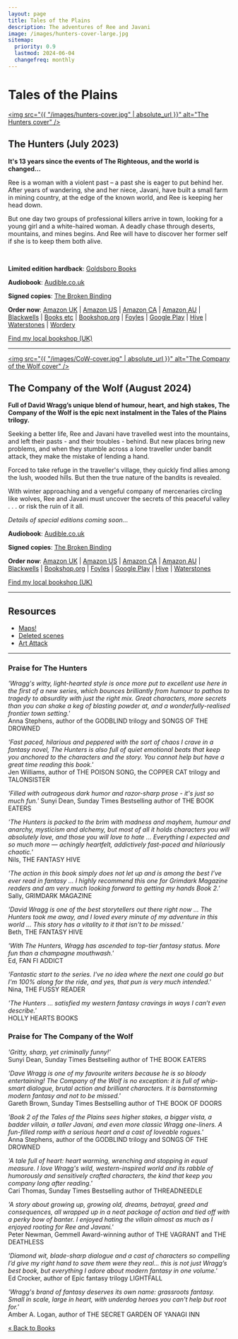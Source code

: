 ```yaml
---
layout: page
title: Tales of the Plains
description: The adventures of Ree and Javani
image: /images/hunters-cover-large.jpg
sitemap:
  priority: 0.9
  lastmod: 2024-06-04
  changefreq: monthly
---
```


# Tales of the Plains

<a href="/images/hunters-cover-large.jpg"><span class="image left book"><img src="{{ "/images/hunters-cover.jpg" | absolute_url }}" alt="The Hunters cover" /></span><a>

## The Hunters (July 2023)

**It's 13 years since the events of The Righteous, and the world is changed...**

Ree is a woman with a violent past – a past she is eager to put behind her. After years of wandering, she and her niece, Javani, have built a small farm in mining country, at the edge of the known world, and Ree is keeping her head down.

But one day two groups of professional killers arrive in town, looking for a young girl and a white-haired woman. A deadly chase through deserts, mountains, and mines begins. And Ree will have to discover her former self if she is to keep them both alive.

<br style="clear:both">

**Limited edition hardback**: [Goldsboro Books](https://goldsborobooks.com/products/the-hunters)

**Audiobook**: [Audible.co.uk](https://www.audible.co.uk/pd/The-Hunters-Audiobook/B0C3WDVRDS)

**Signed copies**: [The Broken Binding](https://www.thebrokenbinding.co.uk/product-page/the-hunters-david-wragg)

**Order now**: [Amazon UK](https://www.amazon.co.uk/Hunters-Book-Tales-Plain/dp/0008533725/)
\| [Amazon US](https://www.amazon.com/Hunters-Tales-Plain-Book-ebook/dp/B0BQQ4MGHT)
\| [Amazon CA](https://www.amazon.ca/Hunters-Tales-Plain-Book-ebook/dp/B0BQQ4MGHT)
\| [Amazon AU](https://www.amazon.com.au/Hunters-Tales-Plain-Book-ebook/dp/B0BQQ4MGHT)
\| [Blackwells](https://blackwells.co.uk/bookshop/product/The-Hunters-by-David-Wragg/9780008533724)
\| [Books etc](https://www.books-etc.com/p/168739075/the-hunters-9780008533724)
\| [Bookshop.org](https://uk.bookshop.org/books/the-hunters-9780008533724/9780008533724)
\| [Foyles][Foyles]
\| [Google Play](https://play.google.com/store/books/details/David_Wragg_The_Hunters_Tales_of_the_Plains_Book_1?id=TTujEAAAQBAJ)
\| [Hive](https://www.hive.co.uk/Product/David-Wragg/The-Hunters/27644847)
\| [Waterstones](https://www.waterstones.com/book/the-hunters/david-wragg/9780008533724)
\| [Wordery](https://wordery.com/hunters-david-wragg-9780008533724)

[Foyles]: https://www.foyles.co.uk/witem/fiction-poetry/the-hunters-(tales-of-the-plain-book-1),david-wragg-9780008533724

[Find my local bookshop (UK)](http://www.booksellers.org.uk/bookshopsearch)

---

<a href="/images/CoW-cover-large.webp"><span class="image right book"><img src="{{ "/images/CoW-cover.jpg" | absolute_url }}" alt="The Company of the Wolf cover" /></span><a>

## The Company of the Wolf (August 2024)

**Full of David Wragg’s unique blend of humour, heart, and high stakes, The Company of the Wolf is the epic next instalment in the Tales of the Plains trilogy.**

Seeking a better life, Ree and Javani have travelled west into the mountains, and left their pasts - and their troubles - behind. But new places bring new problems, and when they stumble across a lone traveller under bandit attack, they make the mistake of lending a hand.

Forced to take refuge in the traveller's village, they quickly find allies among the lush, wooded hills. But then the true nature of the bandits is revealed.

With winter approaching and a vengeful company of mercenaries circling like wolves, Ree and Javani must uncover the secrets of this peaceful valley . . . or risk the ruin of it all.

_Details of special editions coming soon..._

<!-- **Limited edition hardback**: [Goldsboro Books]() -->

**Audiobook**: [Audible.co.uk](https://www.audible.co.uk/pd/The-Company-of-the-Wolf-Audiobook/B0D6142N5C)

**Signed copies**: [The Broken Binding](https://www.thebrokenbinding.co.uk/product-page/the-company-of-the-wolf-david-wragg)

**Order now**: [Amazon UK](https://www.amazon.co.uk/Company-Wolf-Tales-Plains-Book-ebook/dp/B0CVL8HGBL/)
\| [Amazon US](https://www.amazon.com/Company-Wolf-Tales-Plains-Book-ebook/dp/B0CVL8HGBL/)
\| [Amazon CA](https://www.amazon.ca/Company-Wolf-Tales-Plains-Book-ebook/dp/B0CVL8HGBL/)
\| [Amazon AU](https://www.amazon.com.au/Company-Wolf-Tales-Plains-Book-ebook/dp/B0CVL8HGBL/)
\| [Blackwells](https://blackwells.co.uk/bookshop/product/The-Company-of-the-Wolf-by-David-Wragg/9780008533779)
\| [Bookshop.org](https://uk.bookshop.org/p/books/untitled-wragg-2-david-wragg/7620901?ean=9780008533779)
\| [Foyles][Foyles]
\| [Google Play](https://play.google.com/store/books/details/David_Wragg_The_Company_of_the_Wolf_Tales_of_the_P?id=nEv0EAAAQBAJ)
\| [Hive](https://www.hive.co.uk/Product/David-Wragg/The-Company-of-the-Wolf/29873635)
\| [Waterstones](https://www.waterstones.com/book/the-company-of-the-wolf/david-wragg/9780008533779)

[Foyles]: https://www.foyles.co.uk/book/the-company-of-the-wolf/david-wragg/9780008533779

[Find my local bookshop (UK)](http://www.booksellers.org.uk/bookshopsearch)

---

## Resources

- [Maps!](/blog/maps)
- [Deleted scenes](/deleted-scenes)
- [Art Attack](/blog/art-attack)

---

### Praise for The Hunters

_'Wragg's witty, light-hearted style is once more put to excellent use here in the first of a new series, which bounces brilliantly from humour to pathos to tragedy to absurdity with just the right mix. Great characters, more secrets than you can shake a keg of blasting powder at, and a wonderfully-realised frontier town setting.'_  
Anna Stephens, author of the GODBLIND trilogy and SONGS OF THE DROWNED

_'Fast paced, hilarious and peppered with the sort of chaos I crave in a fantasy novel, The Hunters is also full of quiet emotional beats that keep you anchored to the characters and the story. You cannot help but have a great time reading this book.'_  
Jen Williams, author of THE POISON SONG, the COPPER CAT trilogy and TALONSISTER

_'Filled with outrageous dark humor and razor-sharp prose - it's just so much fun.'_
Sunyi Dean, Sunday Times Bestselling author of THE BOOK EATERS

_'The Hunters is packed to the brim with madness and mayhem, humour and anarchy, mysticism and alchemy, but most of all it holds characters you will absolutely love, and those you will love to hate ... Everything I expected and so much more — achingly heartfelt, addictively fast-paced and hilariously chaotic.'_  
Nils, THE FANTASY HIVE

_'The action in this book simply does not let up and is among the best I’ve ever read in fantasy ... I highly recommend this one for Grimdark Magazine readers and am very much looking forward to getting my hands Book 2.'_  
Sally, GRIMDARK MAGAZINE

_'David Wragg is one of the best storytellers out there right now ... The Hunters took me away, and I loved every minute of my adventure in this world ... This story has a vitality to it that isn't to be missed.'_  
Beth, THE FANTASY HIVE

_'With The Hunters, Wragg has ascended to top-tier fantasy status. More fun than a champagne mouthwash.'_  
Ed, FAN FI ADDICT

_'Fantastic start to the series. I've no idea where the next one could go but I'm 100% along for the ride, and yes, that pun is very much intended.'_  
Nina, THE FUSSY READER

_'The Hunters ... satisfied my western fantasy cravings in ways I can’t even describe.'_  
HOLLY HEARTS BOOKS

### Praise for The Company of the Wolf

_'Gritty, sharp, yet criminally funny!'_  
Sunyi Dean, Sunday Times Bestselling author of THE BOOK EATERS

_'Dave Wragg is one of my favourite writers because he is so bloody entertaining! The Company of the Wolf is no exception: it is full of whip-smart dialogue, brutal action and brilliant characters. It is barnstorming modern fantasy and not to be missed.'_  
Gareth Brown, Sunday Times Bestselling author of THE BOOK OF DOORS

_'Book 2 of the Tales of the Plains sees higher stakes, a bigger vista, a badder villain, a taller Javani, and even more classic Wragg one-liners. A fun-filled romp with a serious heart and a cast of loveable rogues.'_  
Anna Stephens, author of the GODBLIND trilogy and SONGS OF THE DROWNED

_'A tale full of heart: heart warming, wrenching and stopping in equal measure. I love Wragg's wild, western-inspired world and its rabble of humorously and sensitively crafted characters, the kind that keep you company long after reading.'_  
Cari Thomas, Sunday Times Bestselling author of THREADNEEDLE

_'A story about growing up, growing old, dreams, betrayal, greed and consequences, all wrapped up in a neat package of action and tied off with a perky bow of banter. I enjoyed hating the villain almost as much as I enjoyed rooting for Ree and Javani.'_  
Peter Newman, Gemmell Award-winning author of THE VAGRANT and THE DEATHLESS

_'Diamond wit, blade-sharp dialogue and a cast of characters so compelling I’d give my right hand to save them were they real… this is not just Wragg’s best book, but everything I adore about modern fantasy in one volume.'_  
Ed Crocker, author of Epic fantasy trilogy LIGHTFALL

_'Wragg's brand of fantasy deserves its own name: grassroots fantasy. Small in scale, large in heart, with underdog heroes you can't help but root for.'_  
Amber A. Logan, author of THE SECRET GARDEN OF YANAGI INN

[&laquo; Back to Books](/books)
